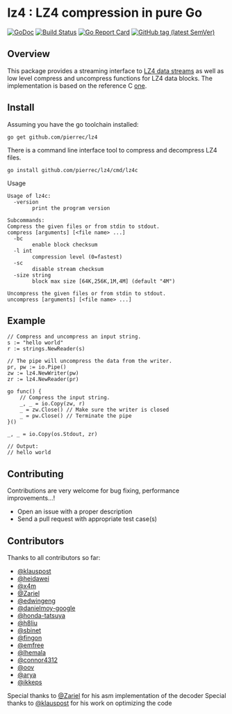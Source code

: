 # lz4 : LZ4 compression in pure Go

[![GoDoc](https://godoc.org/github.com/pierrec/lz4?status.svg)](https://godoc.org/github.com/pierrec/lz4)
[![Build Status](https://travis-ci.org/pierrec/lz4.svg?branch=master)](https://travis-ci.org/pierrec/lz4)
[![Go Report Card](https://goreportcard.com/badge/github.com/pierrec/lz4)](https://goreportcard.com/report/github.com/pierrec/lz4)
[![GitHub tag (latest SemVer)](https://img.shields.io/github/tag/pierrec/lz4.svg?style=social)](https://github.com/pierrec/lz4/tags)

## Overview

This package provides a streaming interface to [LZ4 data streams](http://fastcompression.blogspot.fr/2013/04/lz4-streaming-format-final.html) as well as low level compress and uncompress functions for LZ4 data blocks.
The implementation is based on the reference C [one](https://github.com/lz4/lz4).

## Install

Assuming you have the go toolchain installed:

```
go get github.com/pierrec/lz4
```

There is a command line interface tool to compress and decompress LZ4 files.

```
go install github.com/pierrec/lz4/cmd/lz4c
```

Usage

```
Usage of lz4c:
  -version
        print the program version

Subcommands:
Compress the given files or from stdin to stdout.
compress [arguments] [<file name> ...]
  -bc
        enable block checksum
  -l int
        compression level (0=fastest)
  -sc
        disable stream checksum
  -size string
        block max size [64K,256K,1M,4M] (default "4M")

Uncompress the given files or from stdin to stdout.
uncompress [arguments] [<file name> ...]

```


## Example

```
// Compress and uncompress an input string.
s := "hello world"
r := strings.NewReader(s)

// The pipe will uncompress the data from the writer.
pr, pw := io.Pipe()
zw := lz4.NewWriter(pw)
zr := lz4.NewReader(pr)

go func() {
	// Compress the input string.
	_, _ = io.Copy(zw, r)
	_ = zw.Close() // Make sure the writer is closed
	_ = pw.Close() // Terminate the pipe
}()

_, _ = io.Copy(os.Stdout, zr)

// Output:
// hello world
```

## Contributing

Contributions are very welcome for bug fixing, performance improvements...!

- Open an issue with a proper description
- Send a pull request with appropriate test case(s)

## Contributors

Thanks to all contributors so far:

- [@klauspost](https://github.com/klauspost)
- [@heidawei](https://github.com/heidawei)
- [@x4m](https://github.com/x4m)
- [@Zariel](https://github.com/Zariel)
- [@edwingeng](https://github.com/edwingeng)
- [@danielmoy-google](https://github.com/danielmoy-google)
- [@honda-tatsuya](https://github.com/honda-tatsuya)
- [@h8liu](https://github.com/h8liu)
- [@sbinet](https://github.com/sbinet)
- [@fingon](https://github.com/fingon)
- [@emfree](https://github.com/emfree)
- [@lhemala](https://github.com/lhemala)
- [@connor4312](https://github.com/connor4312)
- [@oov](https://github.com/oov)
- [@arya](https://github.com/arya)
- [@ikkeps](https://github.com/ikkeps)

Special thanks to [@Zariel](https://github.com/Zariel) for his asm implementation of the decoder
Special thanks to [@klauspost](https://github.com/klauspost) for his work on optimizing the code
